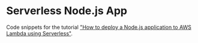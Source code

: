 # Serverless Node.js App

Code snippets for the tutorial ["How to deploy a Node.js application to AWS Lambda using Serverless"]().